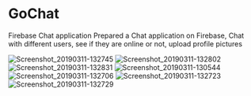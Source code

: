# GoChat
Firebase Chat application
Prepared a Chat application on Firebase,
Chat with different users, 
see if they are online or not,
upload profile pictures 


![Screenshot_20190311-132745](https://user-images.githubusercontent.com/34384226/54109395-8bf29680-4404-11e9-9895-73d20e389334.png)
![Screenshot_20190311-132802](https://user-images.githubusercontent.com/34384226/54109396-8c8b2d00-4404-11e9-9200-baa53e8c868a.png)
![Screenshot_20190311-132831](https://user-images.githubusercontent.com/34384226/54109398-8c8b2d00-4404-11e9-86fb-107e7a48abf5.png)
![Screenshot_20190311-130544](https://user-images.githubusercontent.com/34384226/54109399-8c8b2d00-4404-11e9-8fb9-24187ecf616d.png)
![Screenshot_20190311-132706](https://user-images.githubusercontent.com/34384226/54109400-8d23c380-4404-11e9-8cdb-00de0ed4e113.png)
![Screenshot_20190311-132723](https://user-images.githubusercontent.com/34384226/54109401-8d23c380-4404-11e9-9698-56c9a710306f.png)
![Screenshot_20190311-132729](https://user-images.githubusercontent.com/34384226/54109402-8dbc5a00-4404-11e9-8527-6861864d5499.png)

